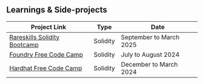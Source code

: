## Learnings & Side-projects

| Project Link                               | Type          | Date                  |
|---------------------------------------|---------------|-----------------------|
| [Rareskills Solidity Bootcamp](https://github.com/stars/CamilleHenrotte/lists/rareskills)          | Solidity      |September to March 2025| 
| [Foundry Free Code Camp](https://github.com/stars/CamilleHenrotte/lists/foundry-free-code-camp)          | Solidity      |July to August 2024| 
| [Hardhat Free Code Camp](https://github.com/stars/CamilleHenrotte/lists/hardhat-free-code-camp)          | Solidity      |December to March 2024|  

